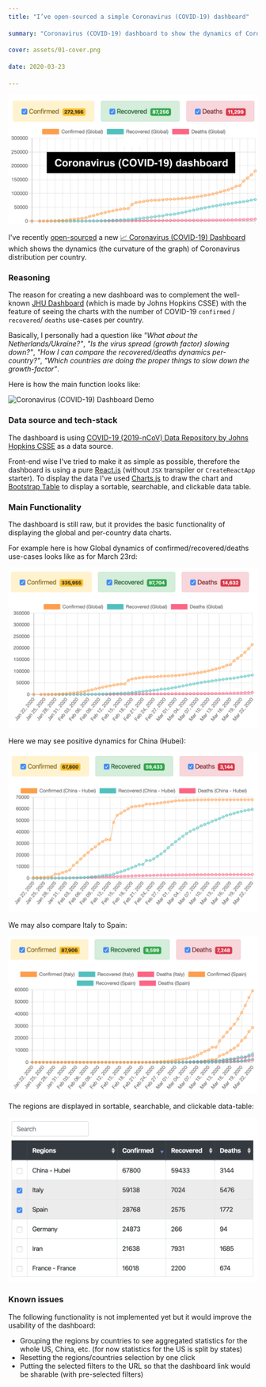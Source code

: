 ```yaml
---
title: "I’ve open-sourced a simple Coronavirus (COVID-19) dashboard"

summary: "Coronavirus (COVID-19) dashboard to show the dynamics of Сoronavirus distribution per country"

cover: assets/01-cover.png

date: 2020-03-23

---
```


![Coronavirus (COVID-19) dashboard](assets/01-cover.png)

I've recently [open-sourced](https://github.com/trekhleb/covid-19) a new [📈 Coronavirus (COVID-19) Dashboard](https://trekhleb.dev/covid-19/) which shows the dynamics (the curvature of the graph) of Сoronavirus distribution per country.

### Reasoning

The reason for creating a new dashboard was to complement the well-known [JHU Dashboard](https://www.arcgis.com/apps/opsdashboard/index.html#/bda7594740fd40299423467b48e9ecf6) (which is made by Johns Hopkins CSSE) with the feature of seeing the charts with the number of COVID-19 `confirmed` / `recovered`/ `deaths` use-cases per country.

Basically, I personally had a question like _"What about the Netherlands/Ukraine?"_, _"Is the virus spread (growth factor) slowing down?"_, _"How I can compare the recovered/deaths dynamics per-country?"_, _"Which countries are doing the proper things to slow down the growth-factor"_.

Here is how the main function looks like:

![Coronavirus (COVID-19) Dashboard Demo](assets/04.gif)

### Data source and tech-stack

The dashboard is using [COVID-19 (2019-nCoV) Data Repository by Johns Hopkins CSSE](https://github.com/CSSEGISandData/COVID-19) as a data source.

Front-end wise I've tried to make it as simple as possible, therefore the dashboard is using a pure [React.js](https://reactjs.org/) (without `JSX` transpiler or `CreateReactApp` starter). To display the data I've used [Charts.js](https://www.chartjs.org/) to draw the chart and [Bootstrap Table](https://bootstrap-table.com/) to display a sortable, searchable, and clickable data table.

### Main Functionality

The dashboard is still raw, but it provides the basic functionality of displaying the global and per-country data charts.

For example here is how Global dynamics of confirmed/recovered/deaths use-cases looks like as for March 23rd:

![Global data](assets/0.png)

Here we may see positive dynamics for China (Hubei):

![China - Hubei statistics](assets/1.png)

We may also compare Italy to Spain:

![Italy and Spain statistics](assets/2.png)

The regions are displayed in sortable, searchable, and clickable data-table:

![Data table](assets/3.png)

### Known issues

The following functionality is not implemented yet but it would improve the usability of the dashboard:

- Grouping the regions by countries to see aggregated statistics for the whole US, China, etc. (for now statistics for the US is split by states)
- Resetting the regions/countries selection by one click
- Putting the selected filters to the URL so that the dashboard link would be sharable (with pre-selected filters)
